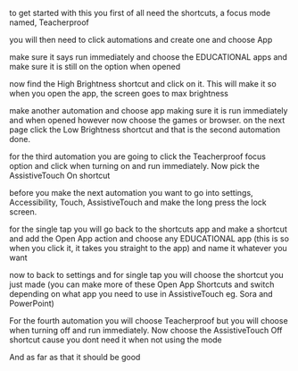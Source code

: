 to get started with this you first of all need the shortcuts, a focus mode named,  Teacherproof

you will then need to click automations and create one and choose App

make sure it says run immediately and choose the EDUCATIONAL apps and make sure it is still on the option when opened

now find the High Brightness shortcut and click on it. This will make it so when you open the app, the screen goes to max brightness

make another automation and choose app making sure it is run immediately and when opened however now choose the games or browser. on the next page click the Low Brightness shortcut and that is the second automation done.

for the third automation you are going to click the Teacherproof focus option and click when turning on and run immediately. Now pick the AssistiveTouch On shortcut

before you make the next automation you want to go into settings, Accessibility, Touch, AssistiveTouch and make the long press the lock screen.

for the single tap you will go back to the shortcuts app and make a shortcut and add the Open App action and choose any EDUCATIONAL app (this is so when you click it, it takes you straight to the app) and name it whatever you want

now to back to settings and for single tap you will choose the shortcut you just made (you can make more of these Open App Shortcuts and switch depending on what app you need to use in AssistiveTouch eg. Sora and PowerPoint)

For the fourth automation you will choose Teacherproof but you will choose when turning off and run immediately. Now choose the AssistiveTouch Off shortcut cause you dont need it when not using the mode

And as far as that it should be good

